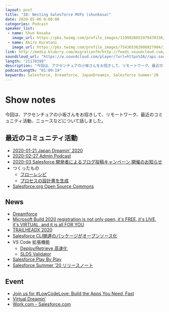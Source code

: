 ```yaml
---
layout: post
title: "38: Nesting Salesforce MVPs (shunkosa)"
date: 2020-05-06 0:00:00
categories: Podcast
speaker_list:
 - name: Shun Kosaka
   image_url: https://pbs.twimg.com/profile_images/1199928852979470336/dtfVVb4f_400x400.jpg
 - name: Akira Kuratani
   image_url: https://pbs.twimg.com/profile_images/754365362808827904/Ig84TgbE_400x400.jpg
link: http://media.blubrry.com/migrationfm/http://feeds.soundcloud.com/stream/814722220-migrationfm-38-nesting-salesforce-mvps.mp3
soundcloud_url: "https://w.soundcloud.com/player/?url=https%3A//api.soundcloud.com/tracks/814722220&color=%23ff5500&auto_play=false&hide_related=false&show_comments=true&show_user=true&show_reposts=false&show_teaser=true"
length: "21178399"
description: "今回は、アクセンチュアの小坂さんをお招きして、リモートワーク、最近のコミュニティ活動、ニュースなどについて話しました。"
podcastLength: "01:09:19"
keywords: Salesforce, Dreamforce, JapanDreamin, Salesforce Summer'20
---
```


# Show notes

今回は、アクセンチュアの小坂さんをお招きして、リモートワーク、最近のコミュニティ活動、ニュースなどについて話しました。

## 最近のコミュニティ活動
- [2020-01-21 Japan Dreamin' 2020](https://www.japandreamin.com)
- [2020-02-27 Admin Podcast](https://admin.salesforce.com/blog/2020/lightning-champion-spotlight-shun-kosaka)
- [2020-03 Salesforce 開発者によるブログ投稿キャンペーン 開催のお知らせ](https://developer.salesforce.com/jpblogs/2020/02/salesforce-developer-blog-campaign-2020/)
- つくったもの
  - [フローレシピ](https://github.com/shunkosa/lightning-flow-recipes-jp)
  - [プロセスの設計書を生成](https://flowdoc.herokuapp.com/)
- [Salesforce.org Open Source Commons](https://powerofus.force.com/s/article/SFDO-OSC-Get-Started)

## News
- [Dreamforce](https://www.salesforce.com/dreamforce/)
- [Microsoft Build 2020 registration is not only open, it's FREE, it's LIVE, it's VIRTUAL, and it is all FOR YOU](https://www.hanselman.com/blog/MicrosoftBuild2020RegistrationIsNotOnlyOpenItsFREEItsLIVEItsVIRTUALAndItIsAllFORYOU.aspx)
- [TRAILHEADX 2020](https://www.salesforce.com/trailheadx/)
- [Salesforce CLI関連のパッケージがオープンソース化](https://github.com/forcedotcom/salesforce-alm)
- VS Code 拡張機能
  - [Deploy/Retrieve 高速化](https://salesforcedx-vscode.netlify.app/tools/vscode/en/user-guide/perf-enhancements)
  - [SLDS Validator](https://marketplace.visualstudio.com/items?itemName=salesforce.salesforce-vscode-slds&ssr=false#overview)
- [Salesforce Play By Play](https://sfplaybyplay.secure.force.com)
- [Salesforce Summer ’20 リリースノート](https://releasenotes.docs.salesforce.com/en-us/summer20/release-notes/salesforce_release_notes.htm)

## Event
- [Join us for #LowCodeLove: Build the Apps You Need, Fast](https://admin.salesforce.com/blog/2020/youre-invited-learn-how-you-can-build-the-apps-you-need-fast)
- [Virtual Dreamin’](http://virtualdreamin.com)
- [Work.com - Salesforce.com](https://www.salesforce.com/work/)
